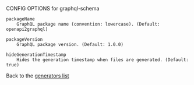 
CONFIG OPTIONS for graphql-schema

	packageName
	    GraphQL package name (convention: lowercase). (Default: openapi2graphql)

	packageVersion
	    GraphQL package version. (Default: 1.0.0)

	hideGenerationTimestamp
	    Hides the generation timestamp when files are generated. (Default: true)

Back to the [generators list](README.md)
